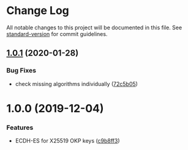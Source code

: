 # Change Log

All notable changes to this project will be documented in this file. See [standard-version](https://github.com/conventional-changelog/standard-version) for commit guidelines.

## [1.0.1](https://github.com/panva/jose-x25519-ecdh/compare/v1.0.0...v1.0.1) (2020-01-28)


### Bug Fixes

* check missing algorithms individually ([72c5b05](https://github.com/panva/jose-x25519-ecdh/commit/72c5b056fda0b975834d9e20d7c9a48c8779d1bf))



# 1.0.0 (2019-12-04)


### Features

* ECDH-ES for X25519 OKP keys ([c9b8ff3](https://github.com/panva/jose-x25519-ecdh/commit/c9b8ff3e9ffeb10ff7c0f456a6585e7a749e8aa7))
